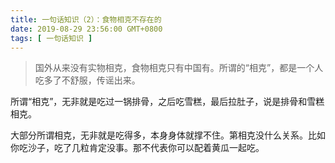 ```yaml
---
title: 一句话知识（2）：食物相克不存在的
date: 2019-08-29 23:56:00 GMT+0800
tags: [ 一句话知识 ]
---
```


> 国外从来没有实物相克，食物相克只有中国有。所谓的“相克”，都是一个人吃多了不舒服，传谣出来。

所谓“相克”，无非就是吃过一锅排骨，之后吃雪糕，最后拉肚子，说是排骨和雪糕相克。

大部分所谓相克，无非就是吃得多，本身身体就撑不住。第相克没什么关系。比如你吃沙子，吃了几粒肯定没事。那不代表你可以配着黄瓜一起吃。

<!-- truncate -->

